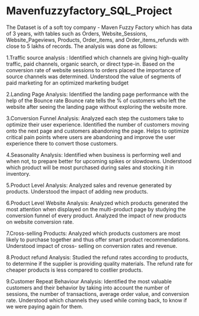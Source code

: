 # Mavenfuzzyfactory_SQL_Project
The Dataset is of a soft toy company - Maven Fuzzy Factory which has data of 3 years, with tables such as Orders, Website_Sessions, Website_Pageviews, Products, Order_items, and Order_items_refunds with close to 5 lakhs of records. The analysis was done as follows:

1.Traffic source analysis : Identified which channels are giving high-quality traffic, paid channels, organic search, or direct type-in. Based on the conversion rate of 
  website sessions to orders placed the importance of source channels was determined. Understood the value of segments of paid marketing for an optimized marketing budget

2.Landing Page Analysis: Identified the landing page performance with the help of the Bounce rate Bounce rate tells the % of customers who left the website after seeing the 
  landing page without exploring the website more.

3.Conversion Funnel Analysis: Analyzed each step the customers take to optimize their user experience. Identified the number of customers moving onto the next page and 
  customers abandoning the page. Helps to optimize critical pain points where users are abandoning and improve the user experience there to convert those customers.

4.Seasonality Analysis: Identified when business is performing well and when not, to prepare better for upcoming spikes or slowdowns. Understood which product will be most 
  purchased during sales and stocking it in inventory.

5.Product Level Analysis: Analyzed sales and revenue generated by products. Understood the impact of adding new products.

6.Product Level Website Analysis: Analyzed which products generated the most attention when displayed on the multi-product page by studying the conversion funnel of every 
  product. Analyzed the impact of new products on website conversion rate.

7.Cross-selling Products: Analyzed which products customers are most likely to purchase together and thus offer smart product recommendations. Understood impact of cross- 
  selling on conversion rates and revenue.

8.Product refund Analysis: Studied the refund rates according to products, to determine if the supplier is providing quality materials. The refund rate for cheaper products 
  is less compared to costlier products.

9.Customer Repeat Behaviour Analysis: Identified the most valuable customers and their behavior by taking into account the number of sessions, the number of transactions, 
  average order value, and conversion rate. Understood which channels they used while coming back, to know if we were paying again for them.
